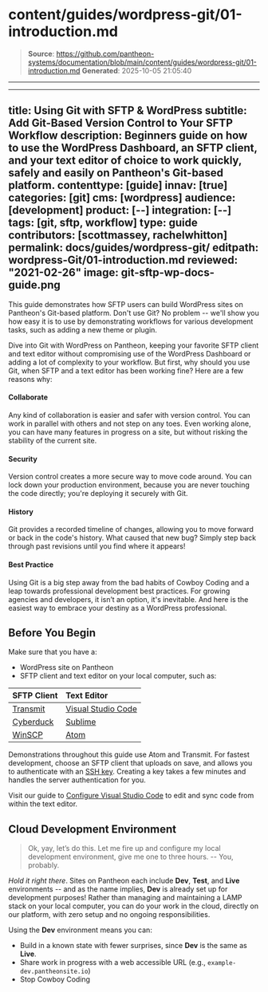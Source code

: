 # content/guides/wordpress-git/01-introduction.md

> **Source**: https://github.com/pantheon-systems/documentation/blob/main/content/guides/wordpress-git/01-introduction.md
> **Generated**: 2025-10-05 21:05:40

---

---
title: Using Git with SFTP & WordPress
subtitle: Add Git-Based Version Control to Your SFTP Workflow
description: Beginners guide on how to use the WordPress Dashboard, an SFTP client, and your text editor of choice to work quickly, safely and easily on Pantheon's Git-based platform.
contenttype: [guide]
innav: [true]
categories: [git]
cms: [wordpress]
audience: [development]
product: [--]
integration: [--]
tags: [git, sftp, workflow]
type: guide
contributors: [scottmassey, rachelwhitton]
permalink: docs/guides/wordpress-git/
editpath: wordpress-Git/01-introduction.md
reviewed: "2021-02-26"
image: git-sftp-wp-docs-guide.png
---

This guide demonstrates how SFTP users can build WordPress sites on Pantheon's Git-based platform. Don't use Git? No problem -- we'll show you how easy it is to use by demonstrating workflows for various development tasks, such as adding a new theme or plugin.

Dive into Git with WordPress on Pantheon, keeping your favorite SFTP client and text editor without compromising use of the WordPress Dashboard or adding a lot of complexity to your workflow. But first, why should you use Git, when SFTP and a text editor has been working fine? Here are a few reasons why:

<Accordion title="Benefits of Git" id="unique-anchor" icon="lightbulb">

#### Collaborate
Any kind of collaboration is easier and safer with version control. You can work in parallel with others and not step on any toes. Even working alone, you can have many features in progress on a site, but without risking the stability of the current site.

#### Security

Version control creates a more secure way to move code around. You can lock down your production environment, because you are never touching the code directly; you're deploying it securely with Git.

#### History

Git provides a recorded timeline of changes, allowing you to move forward or back in the code's history. What caused that new bug? Simply step back through past revisions until you find where it appears!

#### Best Practice

Using Git is a big step away from the bad habits of Cowboy Coding <Popover title="Cowboy Coding" content="Developing directly on the production environment, a poor practice." /> and a leap towards professional development best practices. For growing agencies and developers, it isn’t an option, it's inevitable. And here is the easiest way to embrace your destiny as a WordPress professional.

</Accordion>

## Before You Begin

Make sure that you have a:

* WordPress site on Pantheon
* SFTP client and text editor on your local computer, such as:

 |                 SFTP Client                 |                      Text Editor                     |
 |:--------------------------------------------|:-----------------------------------------------------|
 | [Transmit](https://panic.com/transmit/)     | [Visual Studio Code](https://code.visualstudio.com/) |
 | [Cyberduck](https://cyberduck.io/)          |        [Sublime](https://www.sublimetext.com/)       |
 | [WinSCP](https://winscp.net/eng/index.php)  | [Atom](https://atom.io/)              |

Demonstrations throughout this guide use Atom and Transmit. For fastest development, choose an SFTP client that uploads on save, and allows you to authenticate with an [SSH key](/ssh-keys). Creating a key takes a few minutes and handles the server authentication for you.

Visit our guide to [Configure Visual Studio Code](/guides/local-development/visual-studio-code) to edit and sync code from within the text editor.

## Cloud Development Environment

>Ok, yay, let’s do this. Let me fire up and configure my local development environment, give me one to three hours. -- You, probably.

*Hold it right there*. Sites on Pantheon each include **<Icon icon="wrench" /> Dev**, **<Icon icon="equalizer" /> Test**, and **<Icon icon="wavePulse" /> Live** environments -- and as the name implies, **<Icon icon="wrench" /> Dev** is already set up for development purposes! Rather than managing and maintaining a LAMP stack on  your local computer, you can do your work in the cloud, directly on our platform, with zero setup and no ongoing responsibilities.

Using the **<Icon icon="wrench" /> Dev** environment means you can:

* Build in a known state with fewer surprises, since **<Icon icon="wrench" /> Dev** is the same as **<Icon icon="wavePulse" /> Live**.
* Share work in progress with a web accessible URL (e.g., `example-dev.pantheonsite.io`)
* Stop Cowboy Coding <Popover title="Cowboy Coding" content="Developing directly on the production environment, a poor practice." />
